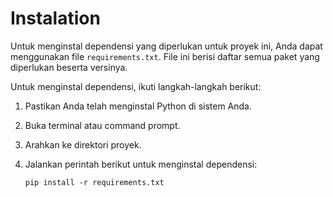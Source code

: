 # Instalation

Untuk menginstal dependensi yang diperlukan untuk proyek ini, Anda dapat menggunakan file `requirements.txt`. File ini berisi daftar semua paket yang diperlukan beserta versinya.

Untuk menginstal dependensi, ikuti langkah-langkah berikut:

1. Pastikan Anda telah menginstal Python di sistem Anda.
2. Buka terminal atau command prompt.
3. Arahkan ke direktori proyek.
4. Jalankan perintah berikut untuk menginstal dependensi:

    ```shell
    pip install -r requirements.txt
    ```
